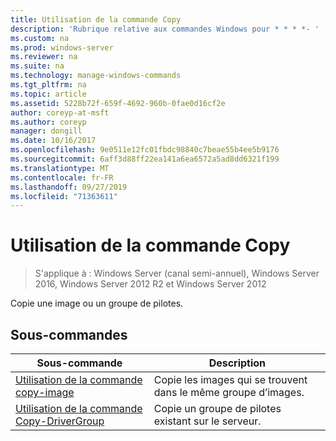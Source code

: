 ```yaml
---
title: Utilisation de la commande Copy
description: 'Rubrique relative aux commandes Windows pour * * * *- '
ms.custom: na
ms.prod: windows-server
ms.reviewer: na
ms.suite: na
ms.technology: manage-windows-commands
ms.tgt_pltfrm: na
ms.topic: article
ms.assetid: 5228b72f-659f-4692-960b-0fae0d16cf2e
author: coreyp-at-msft
ms.author: coreyp
manager: dongill
ms.date: 10/16/2017
ms.openlocfilehash: 9e0511e12fc01fbdc98840c7beae55b4ee5b9176
ms.sourcegitcommit: 6aff3d88ff22ea141a6ea6572a5ad8dd6321f199
ms.translationtype: MT
ms.contentlocale: fr-FR
ms.lasthandoff: 09/27/2019
ms.locfileid: "71363611"
---
```

# <a name="using-the-copy-command"></a>Utilisation de la commande Copy

>S'applique à : Windows Server (canal semi-annuel), Windows Server 2016, Windows Server 2012 R2 et Windows Server 2012

Copie une image ou un groupe de pilotes.
## <a name="subcommands"></a>Sous-commandes
|Sous-commande|Description|
|-------|--------|
|[Utilisation de la commande copy-image](using-the-copy-image-command.md)|Copie les images qui se trouvent dans le même groupe d’images.|
|[Utilisation de la commande Copy-DriverGroup](using-the-copy-drivergroup-command.md)|Copie un groupe de pilotes existant sur le serveur.|
